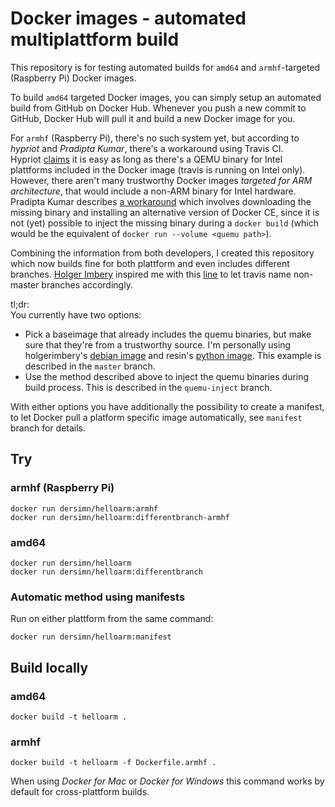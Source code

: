 # Docker images - automated multiplattform build

This repository is for testing automated builds for `amd64` and `armhf`-targeted (Raspberry Pi) Docker images.  

To build `amd64` targeted Docker images, you can simply setup an automated build from GitHub on Docker Hub. Whenever you push a new commit to GitHub, Docker Hub will pull it and build a new Docker image for you.

For `armhf` (Raspberry Pi), there's no such system yet, but according to *hypriot* and *Pradipta Kumar*, there's a workaround using Travis CI.  
Hypriot [claims][1] it is easy as long as there's a QEMU binary for Intel plattforms included in the Docker image (travis is running on Intel only). However, there aren't many trustworthy Docker images _targeted for ARM architecture_, that would include a non-ARM binary for Intel hardware.  
Pradipta Kumar describes [a workaround][2] which involves downloading the missing binary and installing an alternative version of Docker CE, since it is not (yet) possible to inject the missing binary during a `docker build` (which would be the equivalent of `docker run --volume <quemu path>`).

Combining the information from both developers, I created this repository which now builds fine for both plattform and even includes different branches. [Holger Imbery](https://github.com/holgerimbery) inspired me with this [line][3] to let travis name non-master branches accordingly.

tl;dr:  
You currently have two options:  

- Pick a baseimage that already includes the quemu binaries, but make sure that they're from a trustworthy source. I'm personally using holgerimbery's [debian image](https://hub.docker.com/r/holgerimbery/debian) and resin's [python image](https://hub.docker.com/r/resin/raspberrypi3-python). This example is described in the `master` branch.
- Use the method described above to inject the quemu binaries during build process. This is described in the `quemu-inject` branch.

With either options you have additionally the possibility to create a manifest, to let Docker pull a platform specific image automatically, see `manifest` branch for details.

## Try

### armhf (Raspberry Pi)

	docker run dersimn/helloarm:armhf
	docker run dersimn/helloarm:differentbranch-armhf

### amd64

	docker run dersimn/helloarm
	docker run dersimn/helloarm:differentbranch

### Automatic method using manifests

Run on either plattform from the same command:

    docker run dersimn/helloarm:manifest


## Build locally

### amd64

	docker build -t helloarm .

### armhf

	docker build -t helloarm -f Dockerfile.armhf .

When using *Docker for Mac* or *Docker for Windows* this command works by default for cross-plattform builds.


[1]: https://blog.hypriot.com/post/setup-simple-ci-pipeline-for-arm-images/ 
[2]: https://developer.ibm.com/linuxonpower/2017/07/28/travis-multi-architecture-ci-workflow/
[3]: https://github.com/hobbyquaker/hm2mqtt.js/blob/10c5a62013b9beb4341e4239e7e85fea92f54581/.travis.yml#L28
